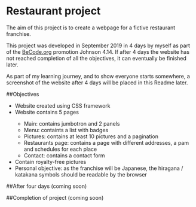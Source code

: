 # Restaurant project

The aim of this project is to create a webpage for a fictive restaurant franchise.

This project was developed in September 2019 in 4 days by myself as part of the <a href="https://www.becode.org/">BeCode.org</a> promotion Johnson 4.14. If after 4 days the website has not reached completion of all the objectives, it can eventually be finished later.

As part of my learning journey, and to show everyone starts somewhere, a screenshot of the website after 4 days will be placed in this Readme later.

##Objectives
<ul>
    <li>Website created using CSS framework</li>
    <li>Website contains 5 pages</li>
        <ul>
            <li>Main: contains jumbotron and 2 panels</li>
            <li>Menu: containts a list with badges</li>
            <li>Pictures: contains at least 10 pictures and a pagination</li>
            <li>Restaurants page: contains a page with different addresses, a pam and schedules for each place</li>
            <li>Contact: contains a contact form</li>
        </ul>
    <li>Contain royalty-free pictures</li>
    <li>Personal objective: as the franchise will be Japanese, the hiragana / katakana symbols should be readable by the browser</li>
</ul>

##After four days
(coming soon)

##Completion of project
(coming soon)

